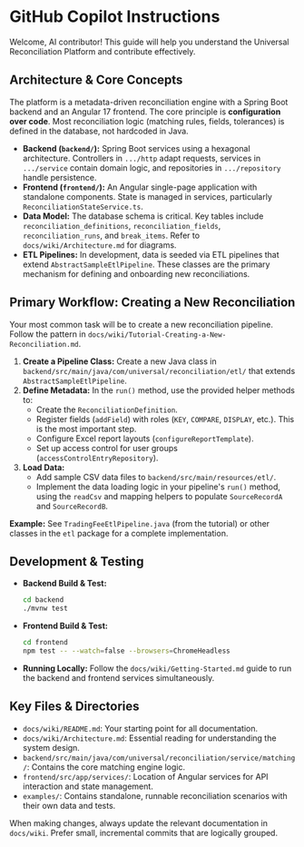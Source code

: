 # GitHub Copilot Instructions

Welcome, AI contributor! This guide will help you understand the Universal Reconciliation Platform and contribute effectively.

## Architecture & Core Concepts

The platform is a metadata-driven reconciliation engine with a Spring Boot backend and an Angular 17 frontend. The core principle is **configuration over code**. Most reconciliation logic (matching rules, fields, tolerances) is defined in the database, not hardcoded in Java.

- **Backend (`backend/`):** Spring Boot services using a hexagonal architecture. Controllers in `.../http` adapt requests, services in `.../service` contain domain logic, and repositories in `.../repository` handle persistence.
- **Frontend (`frontend/`):** An Angular single-page application with standalone components. State is managed in services, particularly `ReconciliationStateService.ts`.
- **Data Model:** The database schema is critical. Key tables include `reconciliation_definitions`, `reconciliation_fields`, `reconciliation_runs`, and `break_items`. Refer to `docs/wiki/Architecture.md` for diagrams.
- **ETL Pipelines:** In development, data is seeded via ETL pipelines that extend `AbstractSampleEtlPipeline`. These classes are the primary mechanism for defining and onboarding new reconciliations.

## Primary Workflow: Creating a New Reconciliation

Your most common task will be to create a new reconciliation pipeline. Follow the pattern in `docs/wiki/Tutorial-Creating-a-New-Reconciliation.md`.

1.  **Create a Pipeline Class:** Create a new Java class in `backend/src/main/java/com/universal/reconciliation/etl/` that extends `AbstractSampleEtlPipeline`.
2.  **Define Metadata:** In the `run()` method, use the provided helper methods to:
    -   Create the `ReconciliationDefinition`.
    -   Register fields (`addField`) with roles (`KEY`, `COMPARE`, `DISPLAY`, etc.). This is the most important step.
    -   Configure Excel report layouts (`configureReportTemplate`).
    -   Set up access control for user groups (`accessControlEntryRepository`).
3.  **Load Data:**
    -   Add sample CSV data files to `backend/src/main/resources/etl/`.
    -   Implement the data loading logic in your pipeline's `run()` method, using the `readCsv` and mapping helpers to populate `SourceRecordA` and `SourceRecordB`.

**Example:** See `TradingFeeEtlPipeline.java` (from the tutorial) or other classes in the `etl` package for a complete implementation.

## Development & Testing

- **Backend Build & Test:**
  ```sh
  cd backend
  ./mvnw test
  ```
- **Frontend Build & Test:**
  ```sh
  cd frontend
  npm test -- --watch=false --browsers=ChromeHeadless
  ```
- **Running Locally:** Follow the `docs/wiki/Getting-Started.md` guide to run the backend and frontend services simultaneously.

## Key Files & Directories

- `docs/wiki/README.md`: Your starting point for all documentation.
- `docs/wiki/Architecture.md`: Essential reading for understanding the system design.
- `backend/src/main/java/com/universal/reconciliation/service/matching/`: Contains the core matching engine logic.
- `frontend/src/app/services/`: Location of Angular services for API interaction and state management.
- `examples/`: Contains standalone, runnable reconciliation scenarios with their own data and tests.

When making changes, always update the relevant documentation in `docs/wiki`. Prefer small, incremental commits that are logically grouped.